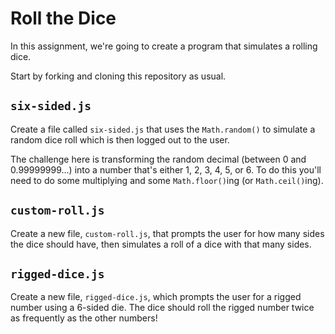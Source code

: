 # Roll the Dice

In this assignment, we're going to create a program that simulates a rolling dice.

Start by forking and cloning this repository as usual.

## `six-sided.js`

Create a file called `six-sided.js` that uses the `Math.random()` to simulate a random dice roll which is then logged out to the user.

The challenge here is transforming the random decimal (between 0 and 0.99999999...) into a number that's either 1, 2, 3, 4, 5, or 6. To do this you'll need to do some multiplying and some `Math.floor()`ing (or `Math.ceil()`ing).

## `custom-roll.js`

Create a new file, `custom-roll.js`, that prompts the user for how many sides the dice should have, then simulates a roll of a dice with that many sides.

## `rigged-dice.js`

Create a new file, `rigged-dice.js`, which prompts the user for a rigged number using a 6-sided die. The dice should roll the rigged number twice as frequently as the other numbers!
